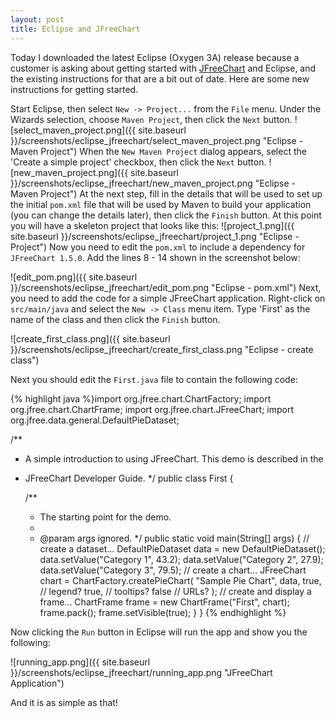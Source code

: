 ```yaml
---
layout: post
title: Eclipse and JFreeChart
---
```

Today I downloaded the latest Eclipse (Oxygen 3A) release because a customer is asking about getting started with [JFreeChart](https://github.com/jfree/jfreechart) and Eclipse, and the existing instructions for that are a bit out of date.  Here are some new instructions for getting started.

Start Eclipse, then select `New -> Project...` from the `File` menu.  Under the Wizards selection, choose `Maven Project`, then click the `Next` button.
![select_maven_project.png]({{ site.baseurl }}/screenshots/eclipse_jfreechart/select_maven_project.png "Eclipse - Maven Project")
When the `New Maven Project` dialog appears, select the 'Create a simple project' checkbox, then click the `Next` button.
![new_maven_project.png]({{ site.baseurl }}/screenshots/eclipse_jfreechart/new_maven_project.png "Eclipse - Maven Project")
At the next step, fill in the details that will be used to set up the initial `pom.xml` file that will be used by Maven to build your application (you can change the details later), then click the `Finish` button.
At this point you will have a skeleton project that looks like this:
![project_1.png]({{ site.baseurl }}/screenshots/eclipse_jfreechart/project_1.png "Eclipse - Project")
Now you need to edit the `pom.xml` to include a dependency for `JFreeChart 1.5.0`.  Add the lines 8 - 14 shown in the screenshot below:

![edit_pom.png]({{ site.baseurl }}/screenshots/eclipse_jfreechart/edit_pom.png "Eclipse - pom.xml")
Next, you need to add the code for a simple JFreeChart application.  Right-click on `src/main/java` and select the `New -> Class` menu item.  Type 'First' as the name of the class and then click the `Finish` button.

![create_first_class.png]({{ site.baseurl }}/screenshots/eclipse_jfreechart/create_first_class.png "Eclipse - create class")

Next you should edit the `First.java` file to contain the following code:

{% highlight java %}import org.jfree.chart.ChartFactory;
import org.jfree.chart.ChartFrame;
import org.jfree.chart.JFreeChart;
import org.jfree.data.general.DefaultPieDataset;

/**
 * A simple introduction to using JFreeChart. This demo is described in the
 * JFreeChart Developer Guide.
 */
public class First {
    
    /**
     * The starting point for the demo.
     *
     * @param args ignored.
     */
    public static void main(String[] args) {
        // create a dataset...
        DefaultPieDataset data = new DefaultPieDataset();
        data.setValue("Category 1", 43.2);
        data.setValue("Category 2", 27.9);
        data.setValue("Category 3", 79.5);
        // create a chart...
        JFreeChart chart = ChartFactory.createPieChart(
            "Sample Pie Chart",
            data,
            true, // legend?
            true, // tooltips?
            false // URLs?
        );
        // create and display a frame...
        ChartFrame frame = new ChartFrame("First", chart);
        frame.pack();
        frame.setVisible(true);
    }
}
{% endhighlight %}

Now clicking the `Run` button in Eclipse will run the app and show you the following:

![running_app.png]({{ site.baseurl }}/screenshots/eclipse_jfreechart/running_app.png "JFreeChart Application")

And it is as simple as that!

